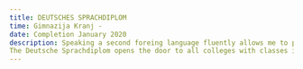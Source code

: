 ```yaml
---
title: DEUTSCHES SPRACHDIPLOM
time: Gimnazija Kranj -
date: Completion January 2020
description: Speaking a second foreing language fluently allows me to pristinely interract with german-speaking people and the culture they represent. 
The Deutsche Sprachdiplom opens the door to all colleges with classes in german language.
---
```

